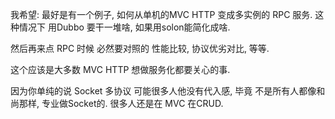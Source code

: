 我希望:
最好是有一个例子, 如何从单机的MVC HTTP 变成多实例的 RPC 服务.
这种情况下 用Dubbo 要干一堆啥, 如果用solon能简化成啥.


然后再来点 RPC 时候 必然要对照的 性能比较, 协议优劣对比, 等等.


这个应该是大多数 MVC HTTP 想做服务化都要关心的事.


因为你单纯的说 Socket 多协议 可能很多人他没有代入感, 毕竟 不是所有人都像和尚那样, 专业做Socket的. 很多人还是在 MVC 在CRUD.